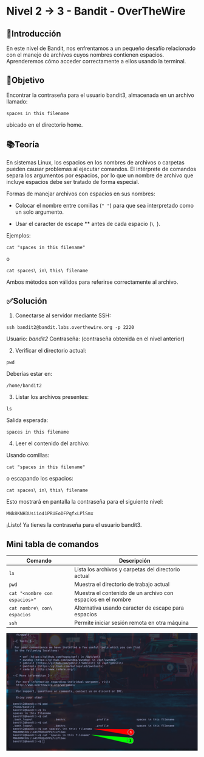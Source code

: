 # Nivel 2 -> 3 - Bandit - OverTheWire

## 📖Introducción

En este nivel de Bandit, nos enfrentamos a un pequeño desafío relacionado con el manejo de archivos cuyos nombres contienen espacios.
Aprenderemos cómo acceder correctamente a ellos usando la terminal.

## 🎯Objetivo

Encontrar la contraseña para el usuario bandit3, almacenada en un archivo llamado:

```
spaces in this filename
```

ubicado en el directorio home.

## 📚Teoría

En sistemas Linux, los espacios en los nombres de archivos o carpetas pueden causar problemas al ejecutar comandos.
El intérprete de comandos separa los argumentos por espacios, por lo que un nombre de archivo que incluye espacios debe ser tratado de forma especial.

Formas de manejar archivos con espacios en sus nombres:

- Colocar el nombre entre comillas (```" "```) para que sea interpretado como un solo argumento.

- Usar el caracter de escape *\* antes de cada espacio (```\ ```).

Ejemplos:

```
cat "spaces in this filename"
```

o

```
cat spaces\ in\ this\ filename
```

Ambos métodos son válidos para referirse correctamente al archivo.

## ✅Solución

1. Conectarse al servidor mediante SSH:

```
ssh bandit2@bandit.labs.overthewire.org -p 2220
```
Usuario: *bandit2*
Contraseña: (contraseña obtenida en el nivel anterior)

2. Verificar el directorio actual:

```
pwd
```

Deberías estar en:

```
/home/bandit2
```

3. Listar los archivos presentes:

```
ls
```

Salida esperada:

```
spaces in this filename
```

4. Leer el contenido del archivo:

Usando comillas:

```
cat "spaces in this filename"
```

o escapando los espacios:

```
cat spaces\ in\ this\ filename
```

Esto mostrará en pantalla la contraseña para el siguiente nivel:

```
MNk8KNH3Usiio41PRUEoDFPqfxLPlSmx
```

¡Listo! Ya tienes la contraseña para el usuario bandit3.


## Mini tabla de comandos

| Comando | Descripción |
|----------|----------|
| ```ls```    | Lista los archivos y carpetas del directorio actual |
| ```pwd``` | Muestra el directorio de trabajo actual   |
| ```cat "<nombre con espacios>"``` | Muestra el contenido de un archivo con espacios en el nombre   |
| ```cat nombre\ con\ espacios``` | Alternativa usando caracter de escape para espacios   |
| ```ssh``` | Permite iniciar sesión remota en otra máquina  |

![Resuelto](Imagen1.png)

